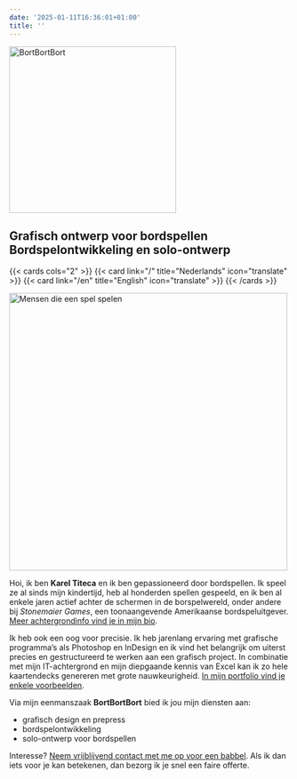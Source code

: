 ```yaml
---
date: '2025-01-11T16:36:01+01:00'
title: ''
---
```


<img src="/logo/BortBortBort-logo-colour.png" width="300" alt="BortBortBort">

<h2>Grafisch ontwerp voor bordspellen<br>Bordspelontwikkeling en solo-ontwerp</h2>

{{< cards cols="2" >}}
  {{< card link="/" title="Nederlands" icon="translate" >}}
  {{< card link="/en" title="English" icon="translate" >}}
{{< /cards >}}

<img src="people/gameplay.svg" width="500" alt="Mensen die een spel spelen">

Hoi, ik ben **Karel Titeca** en ik ben gepassioneerd door bordspellen. Ik speel ze al sinds mijn kindertijd, heb al honderden spellen gespeeld, en ik ben al enkele jaren actief achter de schermen in de borspelwereld, onder andere bij _Stonemaier Games_, een toonaangevende Amerikaanse bordspeluitgever. [Meer achtergrondinfo vind je in mijn bio](/karel).

Ik heb ook een oog voor precisie. Ik heb jarenlang ervaring met grafische programma’s als Photoshop en InDesign en ik vind het belangrijk om uiterst precies en gestructureerd te werken aan een grafisch project. In combinatie met mijn IT-achtergrond en mijn diepgaande kennis van Excel kan ik zo hele kaartendecks genereren met grote nauwkeurigheid. [In mijn portfolio vind je enkele voorbeelden](/portfolio).

Via mijn eenmanszaak **BortBortBort** bied ik jou mijn diensten aan:
-	grafisch design en prepress
-	bordspelontwikkeling
-	solo-ontwerp voor bordspellen

Interesse? [Neem vrijblijvend contact met me op voor een babbel](/contact). Als ik dan iets voor je kan betekenen, dan bezorg ik je snel een faire offerte.